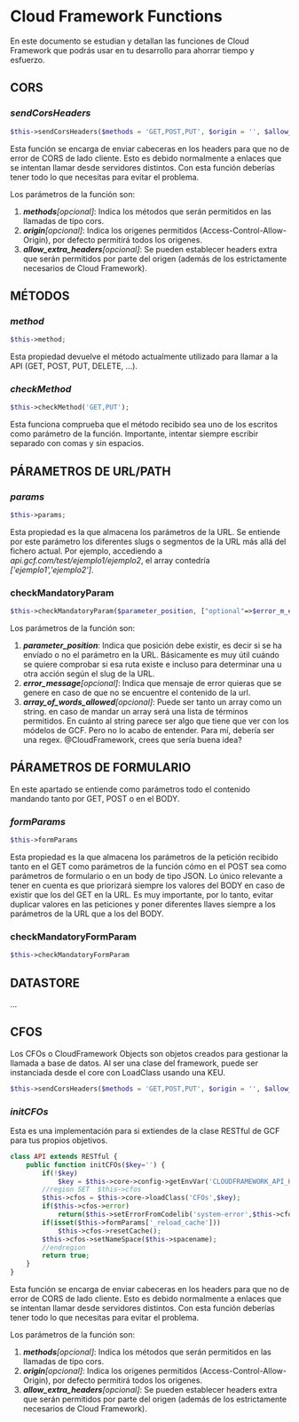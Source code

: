 # Cloud Framework Functions
En este documento se estudian y detallan las funciones de Cloud Framework que podrás usar en tu desarrollo para ahorrar tiempo y esfuerzo.



## CORS

### *sendCorsHeaders*

``` php
$this->sendCorsHeaders($methods = 'GET,POST,PUT', $origin = '', $allow_extra_headers='');
```

Esta función se encarga de enviar cabeceras en los headers para que no de error de CORS de lado cliente. Esto es debido normalmente a enlaces que se intentan llamar desde servidores distintos. Con esta función deberías tener todo lo que necesitas para evitar el problema.

Los parámetros de la función son:

 1. ***methods**[opcional]*: Indica los métodos que serán permitidos en las llamadas de tipo cors.
 2. ***origin**[opcional]*: Indica los origenes permitidos (Access-Control-Allow-Origin), por defecto permitirá todos los origenes.
 3. ***allow_extra_headers**[opcional]*: Se pueden establecer headers extra que serán permitidos por parte del origen (además de los estrictamente necesarios de Cloud Framework).


## MÉTODOS

### *method*

``` php
$this->method;
```

Esta propiedad devuelve el método actualmente utilizado para llamar a la API (GET, POST, PUT, DELETE, ...).

### *checkMethod*

```php
$this->checkMethod('GET,PUT');
```
Esta funciona comprueba que el método recibido sea uno de los escritos como parámetro de la función.
Importante, intentar siempre escribir separado con comas y sin espacios.

## PÁRAMETROS DE URL/PATH

### *params*

```php
$this->params;
```
Esta propiedad es la que almacena los parámetros de la URL. Se entiende por este parámetro los diferentes slugs o segmentos de la URL más allá del fichero actual. 
Por ejemplo, accediendo a *api.gcf.com/test/ejemplo1/ejemplo2*, el array contedría *['ejemplo1','ejemplo2']*.

### checkMandatoryParam
```php
$this->checkMandatoryParam($parameter_position, ["optional"=>$error_m_essage], ["optional"=>$array_of_words_allowed]);
```

Los parámetros de la función son:

 1. ***parameter_position***: Indica que posición debe existir, es decir si se ha envíado o no el parámetro en la URL. Básicamente es muy útil cuándo se quiere comprobar si esa ruta existe e incluso para determinar una u otra acción según el slug de la URL.
 2. ***error_message**[opcional]*: Indica que mensaje de error quieras que se genere en caso de que no se encuentre el contenido de la url.
 3. ***array_of_words_allowed**[opcional]*: Puede ser tanto un array como un string. en caso de mandar un array será una lista de términos permitidos. En cuánto al string parece ser algo que tiene que ver con los módelos de GCF. Pero no lo acabo de entender. Para mí, debería ser una regex. @CloudFramework, crees que sería buena idea?

## PÁRAMETROS DE FORMULARIO
En este apartado se entiende como parámetros todo el contenido mandando tanto por GET, POST o en el BODY.

### *formParams*

```php
$this->formParams
```
Esta propiedad es la que almacena los parámetros de la petición recibido tanto en el GET como parámetros de la función cómo en el POST sea como parámetros de formulario o en un body de tipo JSON. Lo único relevante a tener en cuenta es que priorizará siempre los valores del BODY en caso de existir que los del GET en la URL. Es muy importante, por lo tanto, evitar duplicar valores en las peticiones y poner diferentes llaves siempre a los parámetros de la URL que a los del BODY. 

### checkMandatoryFormParam
```php
$this->checkMandatoryFormParam
```

## DATASTORE
...

## CFOS
Los CFOs o CloudFramework Objects son objetos creados para gestionar la llamada a base de datos. Al ser una clase del framework, puede ser instanciada desde el core con LoadClass usando una KEU.
``` php
$this->sendCorsHeaders($methods = 'GET,POST,PUT', $origin = '', $allow_extra_headers='');
```

### *initCFOs*
Esta es una implementación para si extiendes de la clase RESTful de GCF para tus propios objetivos.

``` php
class API extends RESTful {
    public function initCFOs($key='') {
        if(!$key)
            $key = $this->core->config->getEnvVar('CLOUDFRAMEWORK_API_KEY');
        //region SET  $this->cfos
        $this->cfos = $this->core->loadClass('CFOs',$key);
        if($this->cfos->error)
            return($this->setErrorFromCodelib('system-error',$this->cfos->errorMsg));
        if(isset($this->formParams['_reload_cache']))
            $this->cfos->resetCache();
        $this->cfos->setNameSpace($this->spacename);
        //endregion
        return true;
    }
}
```

Esta función se encarga de enviar cabeceras en los headers para que no de error de CORS de lado cliente. Esto es debido normalmente a enlaces que se intentan llamar desde servidores distintos. Con esta función deberías tener todo lo que necesitas para evitar el problema.

Los parámetros de la función son:

 1. ***methods**[opcional]*: Indica los métodos que serán permitidos en las llamadas de tipo cors.
 2. ***origin**[opcional]*: Indica los origenes permitidos (Access-Control-Allow-Origin), por defecto permitirá todos los origenes.
 3. ***allow_extra_headers**[opcional]*: Se pueden establecer headers extra que serán permitidos por parte del origen (además de los estrictamente necesarios de Cloud Framework).